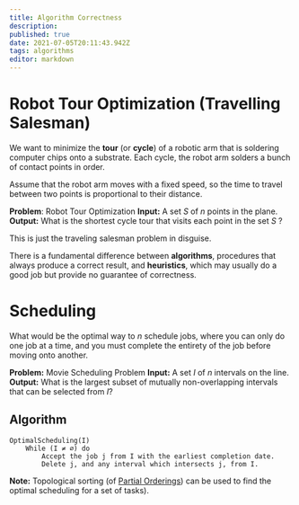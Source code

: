 ```yaml
---
title: Algorithm Correctness
description: 
published: true
date: 2021-07-05T20:11:43.942Z
tags: algorithms
editor: markdown
---
```


# Robot Tour Optimization (Travelling Salesman)
We want to minimize the **tour** (or **cycle**) of a robotic arm that is soldering computer chips onto a substrate. Each cycle, the robot arm solders a bunch of contact points in order. 

Assume that the robot arm moves with a fixed speed, so the time to travel between two points is proportional to their distance.

**Problem**: Robot Tour Optimization 
**Input:** A set $S$ of $n$ points in the plane. 
**Output:** What is the shortest cycle tour that visits each point in the set $S$ ?

This is just the traveling salesman problem in disguise.

There is a fundamental difference between **algorithms**, procedures that always produce a correct result, and **heuristics**, which may usually do a good job but provide no guarantee of correctness.

# Scheduling 
What would be the optimal way to $n$ schedule jobs, where you can only do one job at a time, and you must complete the entirety of the job before moving onto another. 


**Problem:** Movie Scheduling Problem
**Input:** A set $I$ of $n$ intervals on the line.
**Output:** What is the largest subset of mutually non-overlapping intervals that can be selected from $I$?



## Algorithm

```
OptimalScheduling(I)
	While (I ≠ ∅) do
		Accept the job j from I with the earliest completion date.
		Delete j, and any interval which intersects j, from I.
```

**Note:** Topological sorting (of [Partial Orderings](/mathematics/discrete-mathematics/partial-orderings)) can be used to find the optimal scheduling for a set of tasks).